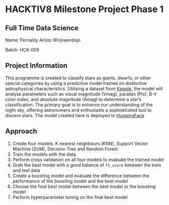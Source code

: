 # HACKTIV8 Milestone Project Phase 1
## Full Time Data Science

Name: Fernaldy Aristo Wirjowerdojo

Batch: HCK-009

## Project Information
This programme is created to classify stars as giants, dwarfs, or other special categories by using a predictive model trained on distinctive astrophysical characteristics. Utilising a dataset from [Kaggle](https://www.kaggle.com/datasets/vinesmsuic/star-categorization-giants-and-dwarfs), the model will analyse parameters such as visual magnitude (Vmag), parallax (Plx), B-V color index, and absolute magnitude (Amag) to determine a star’s classification. The primary goal is to enhance our understanding of the night sky, offering astronomers and enthusiasts a sophisticated tool to discern stars. The model created here is deployed to [HuggingFace](https://huggingface.co/spaces/fernaldya/Milestone)

## Approach
1. Create four models: K nearest neighbours (KNN), Support Vector Machine (SVM), Decision Tree and Random Forest
2. Train the models with the data
3. Perform cross validation on all four models to evaluate the trained model
4. Grab the best model with a good balance of `f1_score` between the train and test data
5. Create a boosting model and evaluate the difference between the performance of the boosting model and the best model
6. Choose the final best model between the best model or the boosting model 
7. Perform hyperparameter tuning on the final best model
